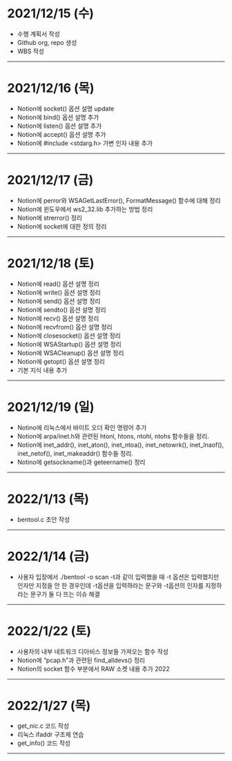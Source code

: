 # 2021/12/15 (수)
- 수행 계획서 작성
- Github org, repo 생성
- WBS 작성

---

# 2021/12/16 (목)
- Notion에 socket() 옵션 설명 update
- Notion에 bind() 옵션 설명 추가
- Notion에 listen() 옵션 설명 추가
- Notion에 accept() 옵션 설명 추가
- Notion에 #include <stdarg.h> 가변 인자 내용 추가

---

# 2021/12/17 (금)
- Notion에 perror와 WSAGetLastError(), FormatMessage() 함수에 대해 정리
- Notion에 윈도우에서 ws2_32.lib 추가하는 방법 정리
- Notion에 strerror() 정리
- Notion에 socket에 대한 정의 정리

---

# 2021/12/18 (토)
- Notion에 read() 옵션 설명 정리
- Notion에 write() 옵션 설명 정리
- Notion에 send() 옵션 설명 정리
- Notion에 sendto() 옵션 설명 정리
- Notion에 recv() 옵션 설명 정리
- Notion에 recvfrom() 옵션 설명 정리
- Notion에 closesocket() 옵션 설명 정리
- Notion에 WSAStartup() 옵션 설명 정리
- Notion에 WSACleanup() 옵션 설명 정리
- Notion에 getopt() 옵션 설명 정리
- 기본 지식 내용 추가

---

# 2021/12/19 (일)
- Notino에 리눅스에서 바이트 오더 확인 명령어 추가
- Notion에 arpa/inet.h와 관련된 htonl, htons, ntohl, ntohs 함수들을 정리.
- Notion에 inet_addr(), inet_aton(), inet_ntoa(), inet_netowrk(), inet_lnaof(), inet_netof(), inet_makeaddr() 함수들 정리.
- Notino에 getsockname()과 geteername() 정리

---

# 2022/1/13 (목)
- bentool.c 초안 작성

---

# 2022/1/14 (금)
- 사용자 입장에서 ./bentool -o scan -t과 같이 입력했을 때 -t 옵션은 입력했지만 인자만 지정을 안 한 경우인데 -t옵션을 입력하라는 문구와 -t옵션의 인자를 지정하라는 문구가 둘 다 뜨는 이슈 해결

---

# 2022/1/22 (토)
- 사용자의 내부 네트워크 디아비스 정보들 가져오는 함수 작성
- Notion에 “pcap.h”과 관련된 find_alldevs() 정리
- Notion의 socket 함수 부분에서 RAW 소켓 내용 추가 2022

---

# 2022/1/27 (목)
- get_nic.c 코드 작성
- 리눅스 ifaddr 구조체 연습
- get_info() 코드 작성

---


